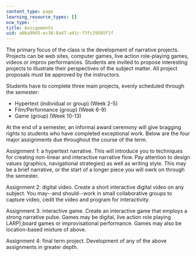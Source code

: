 ```yaml
---
content_type: page
learning_resource_types: []
ocw_type: ''
title: Assignments
uid: a0ba99d5-ec38-8a47-a41c-f3fc29585f1f
---
```


The primary focus of the class is the development of narrative projects. Projects can be web sites, computer games, live action role-playing games, videos or improv performances. Students are invited to propose interesting projects to illustrate their perspectives of the subject matter. All project proposals must be approved by the instructors.

Students have to complete three main projects, evenly scheduled through the semester:

*   Hypertext (individual or group) (Week 2-5)
*   Film/Performance (group) (Week 6-9)
*   Game (group) (Week 10-13)

At the end of a semester, an informal award ceremony will give bragging rights to students who have completed exceptional work. Below are the four major assignments due throughout the course of the term.

Assignment 1: a hypertext narrative. This will introduce you to techniques for creating non-linear and interactive narrative flow. Pay attention to design values (graphics, navigational strategies) as well as writing style. This may be a brief narrative, or the start of a longer piece you will owrk on through the semester.

Assignment 2: digital video. Create a short interactive digital video on any subject. You may--and should--work in small collaborative groups to capture video, cedit the video and program for interactivity.

Assignment 3: interactive game. Create an interactive game that employs a strong narrative pulse. Games may be digital, live action role playing LARP),board games or improvisational performance. Games may also be location-based mixture of above.

Assignment 4: final term project. Development of any of the above  
assignments in greater depth.